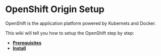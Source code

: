 
# OpenShift Origin Setup

OpenShift is the application platform powered by Kubernets and Docker.

This wiki will tell you how to setup the OpenShift step by step:

* **[Prerequisites](Prerequisites.md)**
* **[Install](Install.md)**
